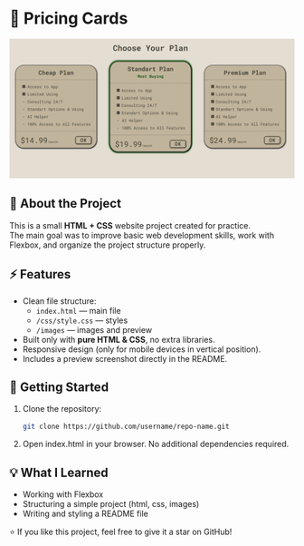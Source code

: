 # 📝 Pricing Cards

![Project Preview](images/preview.png)

## 📌 About the Project
This is a small **HTML + CSS** website project created for practice.  
The main goal was to improve basic web development skills, work with Flexbox, and organize the project structure properly.

## ⚡ Features
- Clean file structure:  
  - `index.html` — main file  
  - `/css/style.css` — styles  
  - `/images` — images and preview  
- Built only with **pure HTML & CSS**, no extra libraries.  
- Responsive design (only for mobile devices in vertical position).  
- Includes a preview screenshot directly in the README.  

## 🚀 Getting Started
1. Clone the repository:
   ```bash
   git clone https://github.com/username/repo-name.git
   ```
2. Open index.html in your browser.
No additional dependencies required.

## 💡 What I Learned
- Working with Flexbox
- Structuring a simple project (html, css, images)
- Writing and styling a README file

⭐ If you like this project, feel free to give it a star on GitHub!

